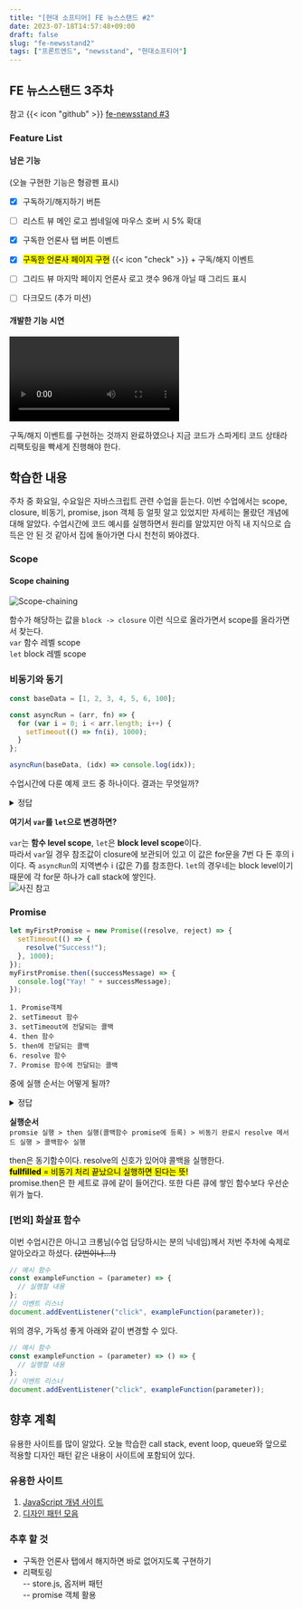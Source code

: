 ```yaml
---
title: "[현대 소프티어] FE 뉴스스탠드 #2"
date: 2023-07-18T14:57:48+09:00
draft: false
slug: "fe-newsstand2"
tags: ["프론트엔드", "newsstand", "현대소프티어"]
---
```


## FE 뉴스스탠드 3주차

참고 {{< icon "github" >}} [fe-newsstand #3](https://github.com/softeerbootcamp-2nd/fe-newsstand/pull/80)

### Feature List

#### 남은 기능

(오늘 구현한 기능은 형광펜 표시)

- [x] 구독하기/해지하기 버튼
- [ ] 리스트 뷰 메인 로고 썸네일에 마우스 호버 시 5% 확대
- [x] 구독한 언론사 탭 버튼 이벤트
- [x] <mark>구독한 언론사 페이지 구현</mark> {{< icon "check" >}} + 구독/해지 이벤트

- [ ] 그리드 뷰 마지막 페이지 언론사 로고 갯수 96개 아닐 때 그리드 표시
- [ ] 다크모드 (추가 미션)

#### 개발한 기능 시연

<video controls>
  <source src="
https://github.com/kimdaye77/Hugo-blog/assets/63107805/fc3e84e4-f891-4f79-983d-2c53bfbf7ae3" type="video/mp4" />
</video>

구독/해지 이벤트를 구현하는 것까지 완료하였으나 지금 코드가 스파게티 코드 상태라 리팩토링을 빡세게 진행해야 한다.

## 학습한 내용

주차 중 화요일, 수요일은 자바스크립트 관련 수업을 듣는다. 이번 수업에서는 scope, closure, 비동기, promise, json 객체 등 얼핏 알고 있었지만 자세히는 몰랐던 개념에 대해 알았다. 수업시간에 코드 예시를 실행하면서 원리를 알았지만 아직 내 지식으로 습득은 안 된 것 같아서 집에 돌아가면 다시 천천히 봐야겠다.

### Scope

#### Scope chaining

![Scope-chaining](https://cdn.hashnode.com/res/hashnode/image/upload/v1610133490141/DgG9zwudY.png?auto=compress,format&format=webp)

함수가 해당하는 값을 `block -> closure` 이런 식으로 올라가면서 scope를 올라가면서 찾는다.<br>
`var` 함수 레벨 scope<br>
`let` block 레벨 scope

### 비동기와 동기

```js
const baseData = [1, 2, 3, 4, 5, 6, 100];

const asyncRun = (arr, fn) => {
  for (var i = 0; i < arr.length; i++) {
    setTimeout(() => fn(i), 1000);
  }
};

asyncRun(baseData, (idx) => console.log(idx));
```

수업시간에 다룬 예제 코드 중 하나이다. 결과는 무엇일까?

<details> <summary>정답</summary>7이 7번 출력된다.</details>

**여기서 `var`를 `let`으로 변경하면?**
<br>
<br>`var`는 **함수 level scope**, `let`은 **block level scope**이다.
<br>따라서 `var`일 경우 참조값이 closure에 보관되어 있고 이 값은 for문을 7번 다 돈 후의 i이다. 즉 `asyncRun`의 지역변수 i (값은 7)를 참조한다.
`let`의 경우네는 block level이기 때문에 각 for문 하나가 call stack에 쌓인다.
<br>
![사진 참고](https://slack-imgs.com/?c=1&o1=ro&url=https%3A%2F%2Fres.cloudinary.com%2Fpracticaldev%2Fimage%2Ffetch%2Fs--kRxN-sBc--%2Fc_imagga_scale%2Cf_auto%2Cfl_progressive%2Ch_500%2Cq_auto%2Cw_1000%2Fhttps%3A%2F%2Fthepracticaldev.s3.amazonaws.com%2Fi%2Fek7ji4zrimozpp2yzk0a.png)

### Promise

```js
let myFirstPromise = new Promise((resolve, reject) => {
  setTimeout(() => {
    resolve("Success!");
  }, 1000);
});
myFirstPromise.then((successMessage) => {
  console.log("Yay! " + successMessage);
});
```

```
1. Promise객체
2. setTimeout 함수
3. setTimeout에 전달되는 콜백
4. then 함수
5. then에 전달되는 콜백
6. resolve 함수
7. Promise 함수에 전달되는 콜백
```

중에 실행 순서는 어떻게 될까?

<details> <summary>정답</summary>1 7 2 4 3 6 5</details>

**실행순서**  
`promsie 실행 > then 실행(콜백함수 promise에 등록) > 비동기 완료시 resolve 메서드 실행 > 콜백함수 실행`

then은 동기함수이다. resolve의 신호가 있어야 콜백을 실행한다.
<br><mark>**fullfilled** = 비동기 처리 끝났으니 실행하면 된다는 뜻!</mark>  
promise.then은 한 세트로 큐에 같이 들어간다. 또한 다른 큐에 쌓인 함수보다 우선순위가 높다.

### [번외] 화살표 함수

이번 수업시간은 아니고 크롱님(수업 담당하시는 분의 닉네임)께서 저번 주차에 숙제로 알아오라고 하셨다. ~~(2번이나...!)~~

```js
// 예시 함수
const exampleFunction = (parameter) => {
  // 실행할 내용
};
// 이벤트 리스너
document.addEventListener("click", exampleFunction(parameter));
```

위의 경우, 가독성 좋게 아래와 같이 변경할 수 있다.

```js
// 예시 함수
const exampleFunction = (parameter) => () => {
  // 실행할 내용
};
// 이벤트 리스너
document.addEventListener("click", exampleFunction(parameter));
```

## 향후 계획

유용한 사이트를 많이 알았다. 오늘 학습한 call stack, event loop, queue와 앞으로 적용할 디자인 패턴 같은 내용이 사이트에 포함되어 있다.

### 유용한 사이트

1. [JavaScript 개념 사이트](https://dev.to/lydiahallie/javascript-visualized-event-loop-3dif)
2. [디자인 패턴 모음](https://patterns-dev-kr.github.io/)

### 추후 할 것

- 구독한 언론사 탭에서 해지하면 바로 없어지도록 구현하기
- 리팩토링  
  -- store.js, 옵저버 패턴  
  -- promise 객체 활용

